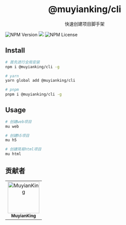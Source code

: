 <h1 align="center">@muyianking/cli</h1>

<p align="center">
快速创建项目脚手架
</p>

![NPM Version](https://img.shields.io/npm/v/%40muyianking%2Fcli?link=https%3A%2F%2Fwww.npmjs.com%2Fpackage%2F%40muyianking%2Fcli)
<img src="https://img.shields.io/npm/dm/%40muyianking%2Fcli?link=https%3A%2F%2Fwww.npmjs.com%2Fpackage%2F%40muyianking%2Fcli"/>
![NPM License](https://img.shields.io/npm/l/%40muyianking%2Fcli?link=https%3A%2F%2Fwww.npmjs.com%2Fpackage%2F%40muyianking%2Fcli)

## Install

```bash
# 首先进行全局安装
npm i @muyianking/cli -g

# yarn
yarn global add @muyianking/cli

# pnpm
pnpm i @muyianking/cli -g
```

## Usage

```bash
# 创建web项目
mu web

# 创建h5项目
mu h5

# 创建简易html项目
mu html
```

## 贡献者

<!-- readme: collaborators,contributors -start -->
<table>
	<tbody>
		<tr>
            <td align="center">
                <a href="https://github.com/MuyianKing">
                    <img src="https://avatars.githubusercontent.com/u/44827414?v=4" width="100;" alt="MuyianKing"/>
                    <br />
                    <sub><b>MuyianKing</b></sub>
                </a>
            </td>
		</tr>
	<tbody>
</table>
<!-- readme: collaborators,contributors -end -->
